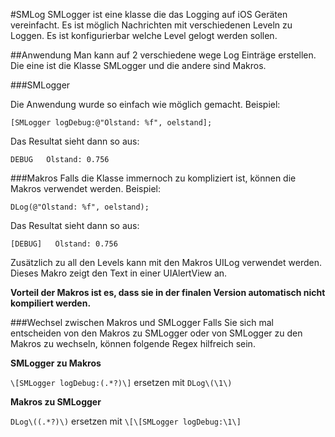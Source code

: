 #SMLog
SMLogger ist eine klasse die das Logging auf iOS Geräten vereinfacht. Es ist möglich Nachrichten mit verschiedenen Leveln zu Loggen. Es ist konfigurierbar welche Level gelogt werden sollen. 

##Anwendung
Man kann auf 2 verschiedene wege Log Einträge erstellen. Die eine ist die Klasse SMLogger und die andere sind Makros.

###SMLogger 

Die Anwendung wurde so einfach wie möglich gemacht. Beispiel:

    [SMLogger logDebug:@"Ölstand: %f", oelstand];

Das Resultat sieht dann so aus: 

	DEBUG	Ölstand: 0.756
	
###Makros
Falls die Klasse immernoch zu kompliziert ist, können die Makros verwendet werden. Beispiel:

	DLog(@"Ölstand: %f", oelstand);
	
Das Resultat sieht dann so aus: 

	[DEBUG]   Ölstand: 0.756
	
Zusätzlich zu all den Levels kann mit den Makros UILog verwendet werden. Dieses Makro zeigt den Text in einer UIAlertView an.

**Vorteil der Makros ist es, dass sie in der finalen Version automatisch nicht kompiliert werden.**


###Wechsel zwischen Makros und SMLogger
Falls Sie sich mal entscheiden von den Makros zu SMLogger oder von SMLogger zu den Makros zu wechseln, können folgende Regex hilfreich sein.

**SMLogger zu Makros** 

`\[SMLogger logDebug:(.*?)\]` ersetzen mit `DLog\(\1\)`

**Makros zu SMLogger**

`DLog\((.*?)\)` ersetzen mit `\[\[SMLogger logDebug:\1\]`
